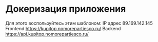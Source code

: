 # Докеризация приложения

Для этого воспользуйтесь этим шаблоном:
IP адрес 89.169.142.145
Frontend https://kupitop.nomorepartiesco.ru/
Backend https://api.kupitop.nomorepartiesco.ru/
